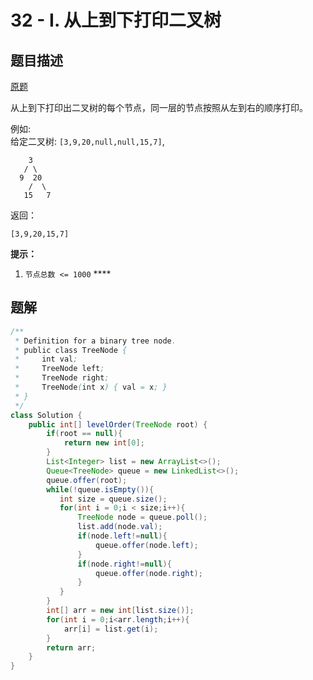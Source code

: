 # 32 - I. 从上到下打印二叉树

## 题目描述

[原题](https://leetcode-cn.com/problems/cong-shang-dao-xia-da-yin-er-cha-shu-lcof/)

从上到下打印出二叉树的每个节点，同一层的节点按照从左到右的顺序打印。

例如:  
给定二叉树: `[3,9,20,null,null,15,7]`,  


```text
    3
   / \
  9  20
    /  \
   15   7
```

返回：

```text
[3,9,20,15,7]
```

**提示：**

1. `节点总数 <= 1000` ****

## 题解

```java
/**
 * Definition for a binary tree node.
 * public class TreeNode {
 *     int val;
 *     TreeNode left;
 *     TreeNode right;
 *     TreeNode(int x) { val = x; }
 * }
 */
class Solution {
    public int[] levelOrder(TreeNode root) {
        if(root == null){
            return new int[0];
        }
        List<Integer> list = new ArrayList<>();
        Queue<TreeNode> queue = new LinkedList<>();
        queue.offer(root);
        while(!queue.isEmpty()){
           int size = queue.size();
           for(int i = 0;i < size;i++){
               TreeNode node = queue.poll();
               list.add(node.val);
               if(node.left!=null){
                   queue.offer(node.left);
               }
               if(node.right!=null){
                   queue.offer(node.right);
               }
           }
        }
        int[] arr = new int[list.size()];
        for(int i = 0;i<arr.length;i++){
            arr[i] = list.get(i);
        }
        return arr;
    }
}
```

### 

